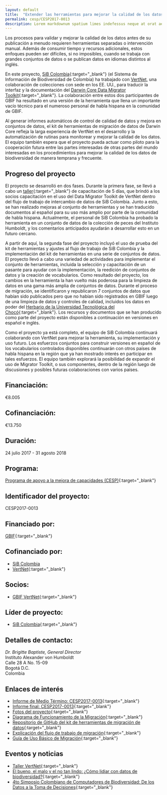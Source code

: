 ```yaml
---
layout: default
title:  "Extender las herramientas para mejorar la calidad de los datos de biodiversidad a las comunidades de habla hispana"
permalink: cesp/CESP2017-0013
description: Lorem markdownum spatium limes indefessus neque at orat aestuat
---
```


Los procesos para validar y mejorar la calidad de los datos antes de su publicación a menudo requieren herramientas separadas o intervención manual. Además de consumir tiempo y recursos adicionales, estos enfoques pueden ser difíciles, si no imposibles, cuando se trabaja con grandes conjuntos de datos o se publican datos en idiomas distintos al inglés.  
	
En este proyecto, [SiB Colombia](https://www.gbif.org/country/CO/participation){:target="_blank"} (el Sistema de Información de Biodiversidad de Colombia) ha trabajado con [VertNet](https://www.gbif.org/node/d205def7-82c3-472a-be4b-31d11dcd51fd), una colaboración de colecciones con sede en los EE. UU., para traducir la interfaz y la documentación del [Darwin Core Data Migrator Toolkit](https://github.com/VertNet/toolkit){:target="_blank"}. La colaboración entre estos dos participantes de GBIF ha resultado en una versión de la herramienta que llena un importante vacío técnico para el numeroso personal de habla hispana en la comunidad de GBIF.  

Al generar informes automáticos de control de calidad de datos y mejora en conjuntos de datos, el kit de herramientas de migración de datos de Darwin Core refleja la larga experiencia de VertNet en el desarrollo y la automatización de rutinas para monitorear y mejorar la calidad de los datos. El equipo también espera que el proyecto pueda actuar como piloto para la cooperación futura entre las partes interesadas de otras partes del mundo interesadas en los procedimientos para mejorar la calidad de los datos de biodiversidad de manera temprana y frecuente.  

## Progreso del proyecto

El proyecto se desarrolló en dos fases. Durante la primera fase, se llevó a cabo un [taller](https://www.gbif.org/event/4D80KDsifuIYSgEAEOwE2q/vertnet-workshop){:target="_blank"} de capacitación de 5 días, que brindó a los socios capacitación en el uso del Data Migrator Toolkit de VertNet dentro del flujo de trabajo de intercambio de datos de SiB Colombia. Junto a esto, se han realizado mejoras al conjunto de herramientas y se han traducido documentos al español para su uso más amplio por parte de la comunidad de habla hispana. Actualmente, el personal de SiB Colombia ha probado la herramienta en un conjunto de datos de la colección de peces del Instituto Humboldt, y los comentarios anticipados ayudarán a desarrollar esto en un futuro cercano.  

A partir de aquí, la segunda fase del proyecto incluyó el uso de prueba del kit de herramientas y ajustes al flujo de trabajo de SiB Colombia y la implementación del kit de herramientas en una serie de conjuntos de datos. El proyecto llevó a cabo una variedad de actividades para implementar el conjunto de herramientas, incluida la selección y capacitación de un pasante para ayudar con la implementación, la reedición de conjuntos de datos y la creación de vocabularios. Como resultado del proyecto, los cambios en la herramienta la han vuelto más poderosa para la limpieza de datos en una gama más amplia de conjuntos de datos. Durante el proceso de migración, se identificaron y republicaron 7 conjuntos de datos que habían sido publicados pero que no habían sido registrados en GBIF luego de una limpieza de datos y controles de calidad, incluidos los datos en poder del [Herbario de la Universidad Tecnológica del Chocó](https://www.gbif.org/dataset/26d97e94-6ee9-4d5a-a9b8-7d514ec0345c#description){:target="_blank"}. Los recursos y documentos que se han producido como parte del proyecto están disponibles a continuación en versiones en español e inglés.  

Como el proyecto ya está completo, el equipo de SiB Colombia continuará colaborando con VertNet para mejorar la herramienta, su implementación y uso futuro. Los esfuerzos conjuntos para construir versiones en español de los vocabularios controlados disponibles continuarán con otros países de habla hispana en la región que ya han mostrado interés en participar en tales esfuerzos. El equipo también explorará la posibilidad de expandir el uso de Migrator Toolkit, o sus componentes, dentro de la región luego de discusiones y posibles futuras colaboraciones con varios países.  


## Financiación: 

€8.005

## Cofinanciación: 

€13.750

## Duración: 

24 julio 2017 - 31 agosto 2018

## Programa: 

[Programa de apoyo a la mejora de capacidades (CESP)](https://www.gbif.org/programme/82219){:target="_blank"}

## Identificador del proyecto: 

CESP2017-0013

## Financiado por:

[GBIF](http://www.gbif.org/){:target="_blank"}

## Cofinanciado por:

* [SiB Colombia](https://www.biodiversidad.co)
* [VertNet](http://vertnet.org/index.html){:target="_blank"}


## Socios:

* [GBIF VertNet](https://www.gbif.org/country/US/about){:target="_blank"}


## Líder de proyecto:


* [SiB Colombia](https://www.gbif.org/country/CL/about){:target="_blank"}


## Detalles de contacto:

*Dr. Brigitte Baptiste, General Director*  
Instituto Alexander von Humboldt  
Calle 28 A No. 15-09  
Bogotá D.C.  
Colombia

## Enlaces de interés

- [Informe de Medio Término: CESP2017-0013](https://assets.ctfassets.net/uo17ejk9rkwj/7FKFJjUo2AgG80ogA0Aimg/78e9eb814132d711f029f8121e4aa4ae/CESP2017-0013_Mid-term_report.pdf){:target="_blank"}
- [Informe final: CESP2017-0013](https://assets.ctfassets.net/uo17ejk9rkwj/68nMygWMSsQKeQQkYQ2IGu/c798503581000abae1ca7a49ab7d3b85/CESP2017-0013_Final_Activity_Report.pdf){:target="_blank"}
- [Fotos del proyecto](https://www.flickr.com/gp/44353813@N02/oERGru){:target="_blank"}
- [Diagrama de Funcionamiento de la Migración](https://github.com/SIB-Colombia/CESP-GBIF-SiB-VertNet/blob/master/Migrator_Funcionamiento_ES.png){:target="_blank"}
- [Repositorio de GitHub del kit de herramientas de migración de datos](https://github.com/SIB-Colombia/CESP-GBIF-SiB-VertNet){:target="_blank"}
- [Explicación del flujo de trabajo de migración](https://github.com/VertNet/toolkit/wiki/Migrator-Workflow-(ES)){:target="_blank"}
- [Guía de Uso Básico de Migración](https://github.com/VertNet/toolkit/blob/master/README_Instrucciones%20de%20uso_ES.pdf){:target="_blank"}

## Eventos y noticias

- [Taller VertNet](https://www.gbif.org/event/Dg2Y9RV17w0CWEwIY4GWK/4th-colombian-symposium-of-computers-of-biodiversity-from-data-to-decision-making){:target="_blank"}
- [El bueno, el malo y el no tan lindo: ¿Cómo lidiar con datos de biodiversidad?](https://biodiversidad.co/post/2017/bueno-malo-lindo-datos-biodiversidad/){:target="_blank"}
- [4to Simposio Colombiano de Computadores de Biodiversidad: De los Datos a la Toma de Decisiones](https://biodiversidad.co/post/2018/simposio-ib/){:target="_blank"}

